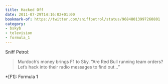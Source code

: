 ```yaml
---
title: Hacked Off
date: 2011-07-29T14:16:02+01:00
bookmark-of: https://twitter.com/sniffpetrol/status/96848013997260801
category:
- bskyb
- television
- formula_1
---
```

Sniff Petrol:

> Murdoch’s money brings F1 to Sky. “Are Red Bull running team orders? Let’s hack into their radio messages to find out…”

*[F1]: Formula 1
